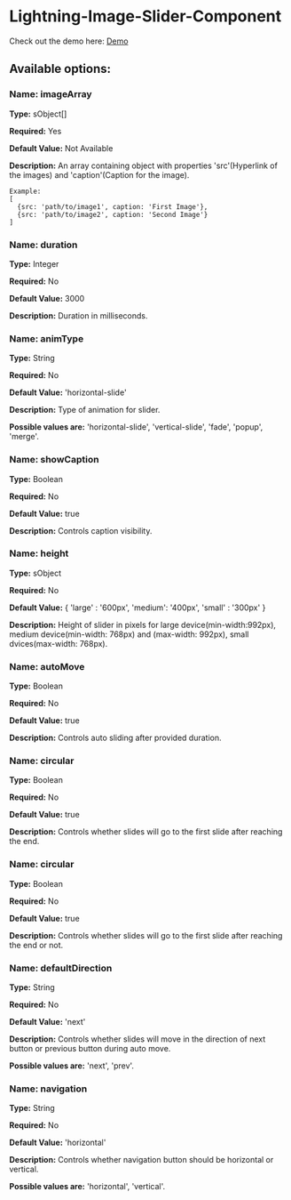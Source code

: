 # Lightning-Image-Slider-Component

Check out the demo here: [Demo](http://prashantmeandev-developer-edition.ap7.force.com/#slider)

## Available options:
### Name: imageArray ### 

 **Type:** sObject[]

 **Required:** Yes

 **Default Value:** Not Available

 **Description:** An array containing object with properties 'src'(Hyperlink of the images) and 'caption'(Caption for the image). 
```html5
Example:
[
  {src: 'path/to/image1', caption: 'First Image'}, 
  {src: 'path/to/image2', caption: 'Second Image'}
]
```

### Name: duration ###
 **Type:** Integer

 **Required:** No

 **Default Value:** 3000

 **Description:** Duration in milliseconds.

### Name: animType ### 
 **Type:** String

 **Required:** No

 **Default Value:** 'horizontal-slide'

 **Description:** Type of animation for slider. 

**Possible values are:** 'horizontal-slide', 'vertical-slide', 'fade', 'popup', 'merge'.

### Name: showCaption ### 
 **Type:** Boolean

 **Required:** No

 **Default Value:** true

 **Description:** Controls caption visibility.

### Name: height ### 
 **Type:** sObject

 **Required:** No

 **Default Value:** { 'large' : '600px', 'medium': '400px', 'small' : '300px' }

 **Description:** Height of slider in pixels for large device(min-width:992px), medium device(min-width: 768px) and (max-width: 992px), small dvices(max-width: 768px).

### Name: autoMove ### 
 **Type:** Boolean

 **Required:** No

 **Default Value:** true

 **Description:** Controls auto sliding after provided duration.
### Name: circular ### 
 **Type:** Boolean

 **Required:** No

 **Default Value:** true

 **Description:** Controls whether slides will go to the first slide after reaching the end.

### Name: circular ### 
 **Type:** Boolean

 **Required:** No

 **Default Value:** true

 **Description:** Controls whether slides will go to the first slide after reaching the end or not.

### Name: defaultDirection ### 
 **Type:** String

 **Required:** No

 **Default Value:** 'next'

 **Description:** Controls whether slides will move in the direction of next button or previous button during auto move.

 **Possible values are:** 'next', 'prev'.
### Name: navigation ### 
**Type:** String

 **Required:** No

 **Default Value:** 'horizontal'

 **Description:** Controls whether navigation button should be horizontal or vertical.

 **Possible values are:** 'horizontal', 'vertical'.

